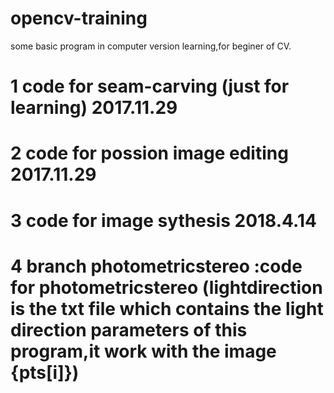 
# opencv-training
some basic program in computer version learning,for beginer of CV.



# 1 code for seam-carving (just for learning) 2017.11.29


# 2 code for possion image editing  2017.11.29


# 3 code for image sythesis 2018.4.14


# 4 branch photometricstereo :code for photometricstereo (lightdirection is the txt file which contains the light direction parameters of this program,it work with the image {pts[i]})
